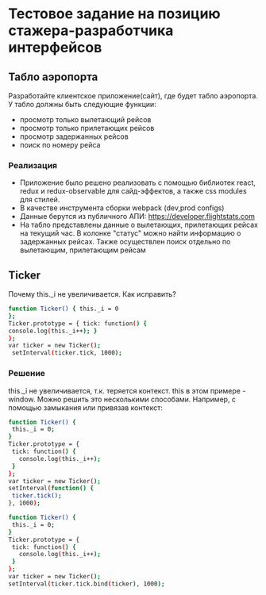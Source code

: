 # Тестовое задание на позицию стажера-разработчика интерфейсов

## Табло аэропорта

Разработайте клиентское приложение(сайт), где будет табло аэропорта. У табло должны быть следующие функции:
* просмотр только вылетающий рейсов
* просмотр только прилетающих рейсов
* просмотр задержанных рейсов
* поиск по номеру рейса

### Реализация

* Приложение было решено реализовать с помощью библиотек react, redux и redux-observable для сайд-эффектов, а также css modules для стилей.
* В качестве инструмента сборки webpack (dev,prod configs)
* Данные берутся из публичного АПИ: https://developer.flightstats.com
* На табло представлены данные о вылетающих, прилетающих рейсах на текущий час. В колонке "статус" можно найти информацию о задержанных рейсах. Также осуществлен поиск отдельно по вылетающим, прилетающим рейсам

## Ticker

Почему this._i не увеличивается. Как исправить?

```sh
function Ticker() { this._i = 0
};
Ticker.prototype = { tick: function() {
console.log(this._i++); }
};
var ticker = new Ticker();
 setInterval(ticker.tick, 1000);
 ```
 
 ### Решение
 
 
 this._i не увеличивается, т.к. теряется контекст. this в этом примере - window.
 Можно решить это несколькими способами. Например, с помощью замыкания или привязав контекст:
 
 ```sh
function Ticker() {
  this._i = 0;
}
Ticker.prototype = {
  tick: function() {
    console.log(this._i++);
  }
};
var ticker = new Ticker();
setInterval(function() {
  ticker.tick();
}, 1000);
  ```
  
  
 ```sh
function Ticker() {
  this._i = 0;
}
Ticker.prototype = {
  tick: function() {
    console.log(this._i++);
  }
};
var ticker = new Ticker();
setInterval(ticker.tick.bind(ticker), 1000);
  ```
